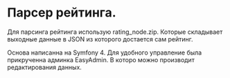# Парсер рейтинга.

Для парсинга рейтинга использую rating_node.zip. Которые складывает выходные данные в JSON из которого достается сам рейтинг.

Основа написанна на Symfony 4. Для удобного управление была прикрученна админка EasyAdmin. В которо можно производит редактирования данных.

